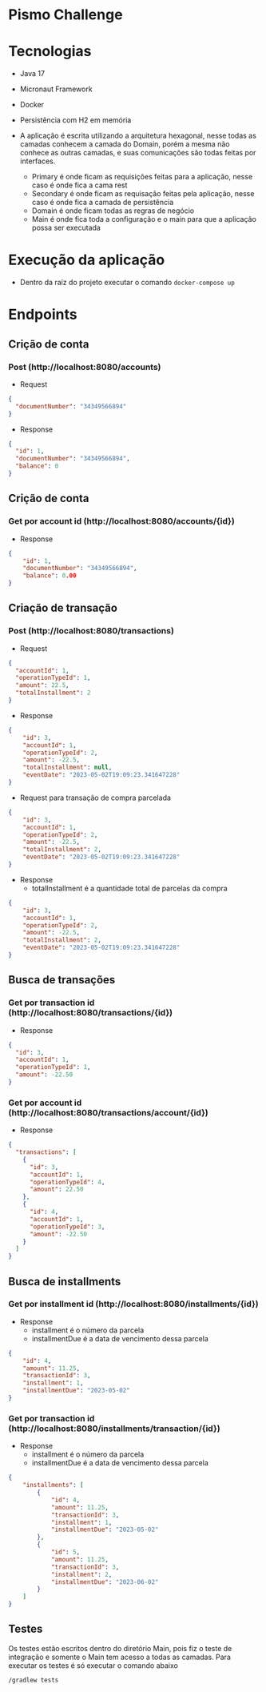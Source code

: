 # Pismo Challenge

# Tecnologias

- Java 17
- Micronaut Framework
- Docker
- Persistência com H2 em memória

- A aplicação é escrita utilizando a arquitetura hexagonal, nesse todas as camadas conhecem a camada do Domain, porém a 
mesma não conhece as outras camadas, e suas comunicações são todas feitas por interfaces. 
  - Primary é onde ficam as requisições feitas para a aplicação, nesse caso é onde fica a cama rest
  - Secondary é onde ficam as requisação feitas pela aplicação, nesse caso é onde fica a camada de persistência
  - Domain é onde ficam todas as regras de negócio
  - Main é onde fica toda a configuração e o main para que a aplicação possa ser executada

# Execução da aplicação

- Dentro da raíz do projeto executar o comando ``docker-compose up``

# Endpoints

## Crição de conta

### Post (http://localhost:8080/accounts)

- Request

```json
{
  "documentNumber": "34349566894"
}
```

- Response

```json
{
  "id": 1,
  "documentNumber": "34349566894",
  "balance": 0
}
```

## Crição de conta

### Get por account id (http://localhost:8080/accounts/{id})
- Response
```json
{
	"id": 1,
	"documentNumber": "34349566894",
	"balance": 0.00
}
```

## Criação de transação
### Post (http://localhost:8080/transactions)

- Request
```json
{
  "accountId": 1,
  "operationTypeId": 1,
  "amount": 22.5,
  "totalInstallment": 2
}
```

- Response
```json
{
	"id": 3,
	"accountId": 1,
	"operationTypeId": 2,
	"amount": -22.5,
	"totalInstallment": null,
	"eventDate": "2023-05-02T19:09:23.341647228"
}
```

- Request para transação de compra parcelada
```json
{
	"id": 3,
	"accountId": 1,
	"operationTypeId": 2,
	"amount": -22.5,
	"totalInstallment": 2,
	"eventDate": "2023-05-02T19:09:23.341647228"
}
```
- Response
  - totalInstallment é a quantidade total de parcelas da compra
```json
{
	"id": 3,
	"accountId": 1,
	"operationTypeId": 2,
	"amount": -22.5,
	"totalInstallment": 2,
	"eventDate": "2023-05-02T19:09:23.341647228"
}
```

## Busca de transações
### Get por transaction id (http://localhost:8080/transactions/{id})
- Response
```json
{
  "id": 3,
  "accountId": 1,
  "operationTypeId": 1,
  "amount": -22.50
}
```

### Get por account id (http://localhost:8080/transactions/account/{id})
- Response
```json
{
  "transactions": [
    {
      "id": 3,
      "accountId": 1,
      "operationTypeId": 4,
      "amount": 22.50
    },
    {
      "id": 4,
      "accountId": 1,
      "operationTypeId": 3,
      "amount": -22.50
    }
  ]
}
```

## Busca de installments
### Get por installment id (http://localhost:8080/installments/{id})
- Response
  - installment é o número da parcela
  - installmentDue é a data de vencimento dessa parcela
```json
{
	"id": 4,
	"amount": 11.25,
	"transactionId": 3,
	"installment": 1,
	"installmentDue": "2023-05-02"
}
```

### Get por transaction id (http://localhost:8080/installments/transaction/{id})

- Response
  - installment é o número da parcela
  - installmentDue é a data de vencimento dessa parcela
```json
{
	"installments": [
		{
			"id": 4,
			"amount": 11.25,
			"transactionId": 3,
			"installment": 1,
			"installmentDue": "2023-05-02"
		},
		{
			"id": 5,
			"amount": 11.25,
			"transactionId": 3,
			"installment": 2,
			"installmentDue": "2023-06-02"
		}
	]
}
```

## Testes
Os testes estão escritos dentro do diretório Main, pois fiz o teste de integração e somente o Main tem acesso a todas
as camadas. Para executar os testes é só executar o comando abaixo 

``/gradlew tests``
